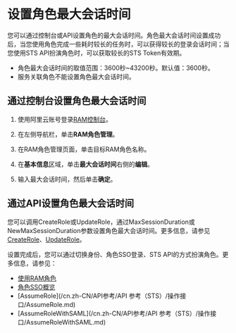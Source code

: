 # 设置角色最大会话时间

您可以通过控制台或API设置角色的最大会话时间。角色最大会话时间设置成功后，当您使用角色完成一些耗时较长的任务时，可以获得较长的登录会话时间；当您使用STS API扮演角色时，可以获取较长的STS Token有效期。

-   角色最大会话时间的取值范围：3600秒~43200秒。默认值：3600秒。
-   服务关联角色不能设置角色最大会话时间。

## 通过控制台设置角色最大会话时间

1.  使用阿里云账号登录[RAM控制台](https://ram.console.aliyun.com/)。

2.  在左侧导航栏，单击**RAM角色管理**。

3.  在RAM角色管理页面，单击目标RAM角色名称。

4.  在**基本信息**区域，单击**最大会话时间**右侧的**编辑**。

5.  输入最大会话时间，然后单击**确定**。


## 通过API设置角色最大会话时间

您可以调用CreateRole或UpdateRole，通过MaxSessionDuration或NewMaxSessionDuration参数设置角色最大会话时间。更多信息，请参见[CreateRole](/cn.zh-CN/API参考/API参考（RAM）/角色管理接口/CreateRole.md)、[UpdateRole](/cn.zh-CN/API参考/API参考（RAM）/角色管理接口/UpdateRole.md)。

设置完成后，您可以通过切换身份、角色SSO登录、STS API的方式扮演角色。更多信息，请参见：

-   [使用RAM角色](/cn.zh-CN/角色管理/使用RAM角色.md)
-   [角色SSO概览](/cn.zh-CN/单点登录管理（SSO）/角色SSO/角色SSO概览.md)
-   [AssumeRole](/cn.zh-CN/API参考/API 参考（STS）/操作接口/AssumeRole.md)
-   [AssumeRoleWithSAML](/cn.zh-CN/API参考/API 参考（STS）/操作接口/AssumeRoleWithSAML.md)

